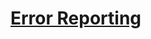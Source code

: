 # [Error Reporting](https://www.mousehuntgame.com/preferences.php?tab=mousehunt-improved-settings#mousehunt-improved-settings-advanced-error-reporting)
